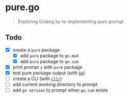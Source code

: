 # pure.go

> Exploring Golang by re-implementing pure prompt

## Todo

* [x] create a `pure` package
  * [x] add `pure` package to `go.mod`
  * [x] add `pure` package to `go.sum`
* [x] print prompt `❯` with `pure` package
* [x] test pure package output (with [`be`][be])
* [ ] create a CLI (with [`clîr`][cli])
* [ ] add current working directory to prompt
* [ ] add `go version` to prompt when `go.sum` exists

[be]: https://github.com/carlmjohnson/be
[cli]: https://github.com/leaanthony/clir
